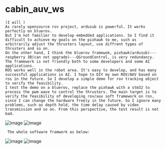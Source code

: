 # cabin_auv_ws
    (I will )
    As rarely opensource rov project, ardusub is powerful. It works perfectly on bluerov.   
    But I'm not familier to develop embedded applications. So I find it difficult to achieve my goals on the pixhawk to me, such as arbitrarily adjust the thrusters layout, use diffrent types of thrusters and so on.   
    On the other hand, I think the bluerov framewok, pixhawk(ardusub)---respberry 3B(can not upgrade)---QGroundControl, is very redundancy. The framework is not friendly both to some developers and some AI applications.
    ROS works well in the robot area. It's easy to develop, and has many successful applications in AI. I hope to DIY my own ROV/AUV based on ros in the future. So I develop a simple demo for rov tracking object to verify the feasibility.
    I test the demo on a bluerov, replace the pixhawk with a stm32 to process the pwm wave to control the thrusters. The main target is to verify the feasibility of developing rov/auv soft framework on ros, since I can change the hardware freely in the future. So I ignore many problems, such as depth hold, the time delay caused by video transmission and so on. From this perspective, the test result is not bad.
![image](https://github.com/cabinx/cabin_auv_ws/blob/master/image/yaw.gif)
![image](https://github.com/cabinx/cabin_auv_ws/blob/master/image/sink.gif)
     
     
     The whole software framwork as below:
 ![image](https://github.com/cabinx/cabin_auv_ws/blob/master/image/Vision_Frame.png)
 ![image](https://github.com/cabinx/cabin_auv_ws/blob/master/image/Control_Frame.png)
